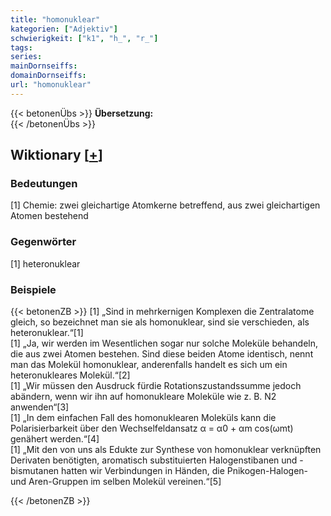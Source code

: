 ```yaml
---
title: "homonuklear"
kategorien: ["Adjektiv"]
schwierigkeit: ["k1", "h_", "r_"]
tags:
series:
mainDornseiffs:
domainDornseiffs:
url: "homonuklear"
---
```


{{< betonenÜbs >}}
**Übersetzung:**  
{{< /betonenÜbs >}}

## Wiktionary [[+](https://de.wiktionary.org/wiki/homonuklear)]

### Bedeutungen
[1] Chemie: zwei gleichartige Atomkerne betreffend, aus zwei gleichartigen Atomen bestehend  

### Gegenwörter
[1] heteronuklear  

### Beispiele
{{< betonenZB >}}
[1] „Sind in mehrkernigen Komplexen die Zentralatome gleich, so bezeichnet man sie als homonuklear, sind sie verschieden, als heteronuklear.“[1]  
[1] „Ja, wir werden im Wesentlichen sogar nur solche Moleküle behandeln, die aus zwei Atomen bestehen. Sind diese beiden Atome identisch, nennt man das Molekül homonuklear, anderenfalls handelt es sich um ein heteronukleares Molekül.“[2]  
[1] „Wir müssen den Ausdruck fürdie Rotationszustandssumme jedoch abändern, wenn wir ihn auf homonukleare Moleküle wie z. B. N2 anwenden“[3]  
[1] „In dem einfachen Fall des homonuklearen Moleküls kann die Polarisierbarkeit über den Wechselfeldansatz α = α0 + αm cos(ωmt) genähert werden.“[4]  
[1] „Mit den von uns als Edukte zur Synthese von homonuklear verknüpften Derivaten benötigten, aromatisch substituierten Halogenstibanen und -bismutanen hatten wir Verbindungen in Händen, die Pnikogen-Halogen- und Aren-Gruppen im selben Molekül vereinen.“[5]  

{{< /betonenZB >}}

